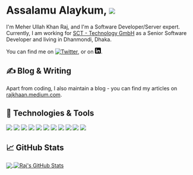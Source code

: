 <!-- Reference -->
<!-- I found this article at https://towardsdatascience.com/build-a-stunning-readme-for-your-github-profile-9b80434fe5d7 -->

<!-- [![Header](header-modified.gif "Header")](http://raajkhan.com/) -->

# Assalamu Alaykum,  <img src="https://raw.githubusercontent.com/MartinHeinz/MartinHeinz/master/wave.gif" width="30px"> 

I'm Meher Ullah Khan Raj, and I'm a Software Developer/Server expert. Currently, I am working for [SCT - Technology GmbH](https://sct-technology.com/) as a Senior Software Developer and living in Dhanmondi, Dhaka.
 
 You can find me on [![Twitter][1.2]][1],  or on [![LinkedIn][3.2]][3].

## &#x270d; Blog & Writing

Apart from coding, I also maintain a blog - you can find my articles on [rajkhaan.medium.com](https://rajkhaan.medium.com/).

## 🔧 Technologies & Tools
![](https://img.shields.io/badge/OS-Linux-informational?style=flat&logo=linux&logoColor=white&color=2bbc8a)
![](https://img.shields.io/badge/OS-Windows-informational?style=flat&logo=Windows&logoColor=white&color=2bbc8a)
![](https://img.shields.io/badge/Editor-PhpStorm-informational?style=flat&logo=Jetbrains&logoColor=white&color=2bbc8a)
![](https://img.shields.io/badge/Code-PHP-informational?style=flat&logo=php&logoColor=white&color=2bbc8a)
![](https://img.shields.io/badge/Code-JavaScript-informational?style=flat&logo=javascript&logoColor=white&color=2bbc8a)
![](https://img.shields.io/badge/Code-HTML5-informational?style=flat&logo=html5&logoColor=white&color=2bbc8a)
![](https://img.shields.io/badge/Code-CSS3-informational?style=flat&logo=css3&logoColor=white&color=2bbc8a)
![](https://img.shields.io/badge/Framework-Laravel-informational?style=flat&logo=laravel&logoColor=white&color=2bbc8a)
![](https://img.shields.io/badge/Framework-CodeIgniter-informational?style=flat&logo=codeigniter&logoColor=white&color=2bbc8a)
![](https://img.shields.io/badge/Shell-Bash-informational?style=flat&logo=gnu-bash&logoColor=white&color=2bbc8a)
![](https://img.shields.io/badge/Cloud-Digital_Ocean-informational?style=flat&logo=digitalocean&logoColor=white&color=2bbc8a)

## &#x1f4c8; GitHub Stats

<a href="https://medium.com/@rajkhan.co">
  <img align="center" src="https://github-readme-stats.vercel.app/api/top-langs/?username=raj-khan&hide=TypeScript,html,SCSS&title_color=ffffff&text_color=c9cacc&icon_color=2bbc8a&bg_color=1d1f21" />
</a>
<a href="https://raj-khan.github.io/">
  <img align="center" src="https://github-readme-stats.vercel.app/api?username=raj-khan&show_icons=true&line_height=27&count_private=true&title_color=ffffff&text_color=c9cacc&icon_color=2bbc8a&bg_color=1d1f21" alt="Raj's GitHub Stats" />
</a>
   

<!-- icons with padding -->

[1.1]: http://i.imgur.com/tXSoThF.png (twitter icon with padding)
[2.1]: http://i.imgur.com/0o48UoR.png (github icon with padding)

<!-- icons without padding -->

[1.2]: http://i.imgur.com/wWzX9uB.png (twitter icon without padding)
[2.2]: http://i.imgur.com/9I6NRUm.png (github icon without padding)
[3.2]: linkedin.png (LinkedIn icon without padding)


<!-- links to your social media accounts -->

[1]: https://twitter.com/_raajkhan/
[2]: https://github.com/raj-khan
[3]: https://www.linkedin.com/in/raajkhan/




<!-- Resources -->
<!-- Icons: https://simpleicons.org/ -->
<!-- GitHub Stats: https://github.com/anuraghazra/github-readme-stats -->
<!-- Emojis: https://emojipedia.org/emoji/ -->
<!-- HTML Emojis: https://www.fileformat.info/index.htm -->
<!-- Shields: https://shields.io/ -->
<!-- Awesome GitHub Profile README: https://github.com/abhisheknaiidu/awesome-github-profile-readme -->
